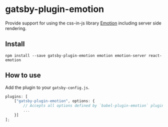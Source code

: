 # gatsby-plugin-emotion

Provide support for using the css-in-js library
[Emotion](https://github.com/emotion-js/emotion) including server side
rendering.

## Install

```
npm install --save gatsby-plugin-emotion emotion emotion-server react-emotion
```

## How to use

Add the plugin to your `gatsby-config.js`.

```js
plugins: [
    ["gatsby-plugin-emotion", options: {
        // Accepts all options defined by `babel-plugin-emotion` plugin.
        ... 
    }]    
];
```
